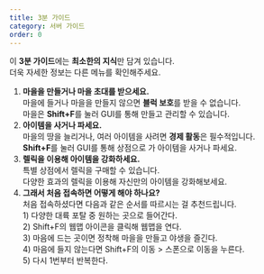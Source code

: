 ```yaml
---
title: 3분 가이드
category: 서버 가이드
order: 0
---
```


이 **3분 가이드**에는 **최소한의 지식**만 담겨 있습니다.<br>더욱 자세한 정보는 다른 메뉴를 확인해주세요.

1. **마을을 만들거나 마을 초대를 받으세요.**<br>마을에 들거나 마을을 만들지 않으면 **블럭 보호**를 받을 수 없습니다.<br>마을은 **Shift+F**를 눌러 GUI를 통해 만들고 관리할 수 있습니다.
2. **아이템을 사거나 파세요.**<br>마을의 땅을 늘리거나, 여러 아이템을 사려면 **경제 활동**은 필수적입니다.<br>**Shift+F**를 눌러 GUI를 통해 상점으로 가 아이템을 사거나 파세요.
3. **렐릭을 이용해 아이템을 강화하세요.**<br>특별 상점에서 렐릭을 구매할 수 있습니다.<br>다양한 효과의 렐릭을 이용해 자신만의 아이템을 강화해보세요.
4. **그래서 처음 접속하면 어떻게 해야 하나요?**<br>처음 접속하셨다면 다음과 같은 순서를 따르시는 걸 추천드립니다.<br>1) 다양한 대륙 포탈 중 원하는 곳으로 들어간다.<br>2) Shift+F의 웹맵 아이콘을 클릭해 웹맵을 연다.<br>3) 마음에 드는 곳이면 정착해 마을을 만들고 야생을 즐긴다.<br>4) 마음에 들지 않는다면 Shift+F의 이동 &gt; 스폰으로 이동을 누른다.<br>5) 다시 1번부터 반복한다.
